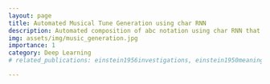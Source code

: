 ```yaml
---
layout: page
title: Automated Musical Tune Generation using char RNN
description: Automated composition of abc notation using char RNN that can be played by using inbuilt music library or external library
img: assets/img/music_generation.jpg
importance: 1
category: Deep Learning
# related_publications: einstein1956investigations, einstein1950meaning

---
```

